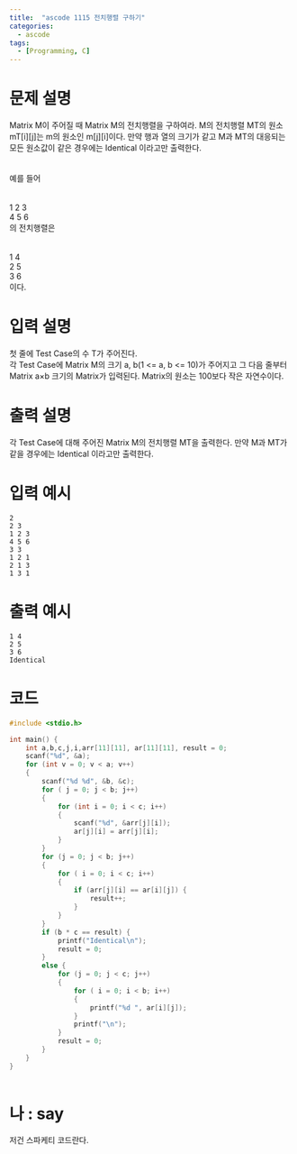 ```yaml
---
title:  "ascode 1115 전치행렬 구하기"
categories:
  - ascode
tags:
  - [Programming, C]
---
```

# 문제 설명
Matrix M이 주어질 때 Matrix M의 전치행렬을 구하여라. M의 전치행렬 MT의 원소 mT[i][j]는 m의 원소인 m[j][i]이다. 만약 행과 열의 크기가 같고 M과 MT의 대응되는 모든 원소값이 같은 경우에는 Identical 이라고만 출력한다.<br>
<br>
<br>
예를 들어<br>
<br>
<br>
1 2 3<br>
4 5 6<br>
의 전치행렬은<br>
<br>
<br>
1 4<br>
2 5<br>
3 6<br>
이다.

# 입력 설명
첫 줄에 Test Case의 수 T가 주어진다.<br>
각 Test Case에 Matrix M의 크기 a, b(1 <= a, b <= 10)가 주어지고 그 다음 줄부터 Matrix a×b 크기의 Matrix가 입력된다. Matrix의 원소는 100보다 작은 자연수이다.
# 출력 설명
각 Test Case에 대해 주어진 Matrix M의 전치행렬 MT을 출력한다. 만약 M과 MT가 같을 경우에는 Identical 이라고만 출력한다.


# 입력 예시 
```
2
2 3
1 2 3
4 5 6
3 3
1 2 1
2 1 3
1 3 1
```
# 출력 예시 
```
1 4
2 5
3 6
Identical
```

# 코드

```c
#include <stdio.h>

int main() {
    int a,b,c,j,i,arr[11][11], ar[11][11], result = 0;
    scanf("%d", &a);
    for (int v = 0; v < a; v++)
    {
        scanf("%d %d", &b, &c);
        for ( j = 0; j < b; j++)
        {
            for (int i = 0; i < c; i++)
            {
                scanf("%d", &arr[j][i]);
                ar[j][i] = arr[j][i];
            }
        }
        for (j = 0; j < b; j++)
        {
            for ( i = 0; i < c; i++)
            {
                if (arr[j][i] == ar[i][j]) {
                    result++;
                }
            }
        }
        if (b * c == result) {
            printf("Identical\n");
            result = 0;
        }
        else {
            for (j = 0; j < c; j++)
            {
                for ( i = 0; i < b; i++)
                {
                    printf("%d ", ar[i][j]);
                }
                printf("\n");
            }
            result = 0;
        }
    }
}
 
```
# 나 : say
저건 스파케티 코드란다.